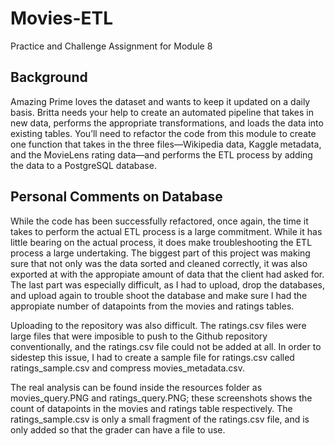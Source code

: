 # Movies-ETL
Practice and Challenge Assignment for Module 8

## Background
Amazing Prime loves the dataset and wants to keep it updated on a daily basis. Britta needs your help to create an automated pipeline that takes in new data, performs the appropriate transformations, and loads the data into existing tables. You’ll need to refactor the code from this module to create one function that takes in the three files—Wikipedia data, Kaggle metadata, and the MovieLens rating data—and performs the ETL process by adding the data to a PostgreSQL database.

## Personal Comments on Database
While the code has been successfully refactored, once again, the time it takes to perform the actual ETL process is a large commitment. While it has little bearing on the actual process, it does make troubleshooting the ETL process a large undertaking. The biggest part of this project was making sure that not only was the data sorted and cleaned correctly, it was also exported at with the appropiate amount of data that the client had asked for. The last part was especially difficult, as I had to upload, drop the databases, and upload again to trouble shoot the database and make sure I had the appropiate number of datapoints from the movies and ratings tables.

Uploading to the repository was also difficult. The ratings.csv files were large files that were imposible to push to the Github repository conventionally, and the ratings.csv file could not be added at all. In order to sidestep this issue, I had to create a sample file for ratings.csv called ratings_sample.csv and compress movies_metadata.csv.

The real analysis can be found inside the resources folder as movies_query.PNG and ratings_query.PNG; these screenshots shows the count of datapoints in the movies and ratings table respectively. The ratings_sample.csv is only a small fragment of the ratings.csv file, and is only added so that the grader can have a file to use. 